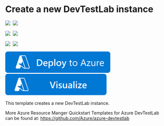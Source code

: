 # Create a new DevTestLab instance

<IMG SRC="https://azurequickstartsservice.blob.core.windows.net/badges/101-dtl-create-lab/PublicLastTestDate.svg" />&nbsp;
<IMG SRC="https://azurequickstartsservice.blob.core.windows.net/badges/101-dtl-create-lab/PublicDeployment.svg" />&nbsp;

<IMG SRC="https://azurequickstartsservice.blob.core.windows.net/badges/101-dtl-create-lab/FairfaxLastTestDate.svg" />&nbsp;
<IMG SRC="https://azurequickstartsservice.blob.core.windows.net/badges/101-dtl-create-lab/FairfaxDeployment.svg" />&nbsp;

<IMG SRC="https://azurequickstartsservice.blob.core.windows.net/badges/101-dtl-create-lab/BestPracticeResult.svg" />&nbsp;
<IMG SRC="https://azurequickstartsservice.blob.core.windows.net/badges/101-dtl-create-lab/CredScanResult.svg" />&nbsp;

<a href="https://portal.azure.com/#create/Microsoft.Template/uri/https%3A%2F%2Fraw.githubusercontent.com%2Fazure%2Fazure-quickstart-templates%2Fmaster%2F101-dtl-create-lab%2Fazuredeploy.json" target="_blank">
    <img src="https://raw.githubusercontent.com/Azure/azure-quickstart-templates/master/1-CONTRIBUTION-GUIDE/images/deploytoazure.svg"/>
</a>
<a href="http://armviz.io/#/?load=https%3A%2F%2Fraw.githubusercontent.com%2FAzure%2Fazure-quickstart-templates%2Fmaster%2F101-dtl-create-lab%2Fazuredeploy.json" target="_blank">
    <img src="https://raw.githubusercontent.com/Azure/azure-quickstart-templates/master/1-CONTRIBUTION-GUIDE/images/visualizebutton.svg"/>
</a>

This template creates a new DevTestLab instance.

More Azure Resource Manger Quickstart Templates for Azure DevTestLab can be found at: https://github.com/Azure/azure-devtestlab 

